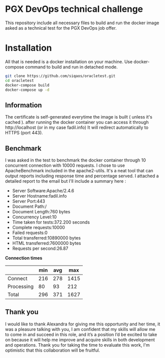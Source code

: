 # PGX DevOps technical challenge
This repository include all necessary files to build and run the docker image asked as a technical test for the PGX DevOps job offer.
# Installation
All that is needed is a docker installation on your machine.
Use docker-compose command to build and run in detached mode.
```bash
git clone https://github.com/siqaos/oracletest.git
cd oracletest
docker-compose build
docker-compose up -d
```
## Information
The certificate is self-generated everytime the image is built ( unless it's cached ).
after running the docker container you can access it through http://localhost (or in my case fadil.info)
It will redirect automatically to HTTPS (port 443).
## Benchmark
I was asked in the test to benchmark the docker container through 10 concurrent connection with 10000 requests.
I chose to use ApacheBenchmark included in the apache2-utils.
It's a neat tool that can output reports including response time and percentage served.
I attached a detailed report to the email but I'll include a summary here :

* Server Software:Apache/2.4.6 
* Server Hostname:fadil.info 
* Server Port:443 
* Document Path:/ 
* Document Length:760 bytes 
* Concurrency Level:10 
* Time taken for tests:372.200 seconds 
* Complete requests:10000 
* Failed requests:0
* Total transferred:10890000 bytes 
* HTML transferred:7600000 bytes 
* Requests per second:26.87


**Connection times**

||min | avg | max
|--|--|--|--|
|Connect|216|278 |1415
|Processing|80|93|212
|Total|296|371|1627

## Thank you
I would like to thank Alexandra for giving me this opportunity and her time, it was a pleasure talking with you,
I am confident that my skills will allow me to come in and succeed in this role, and it’s a position I’d be excited to take on because it will help me improve and acquire skills in both development and operations.
Thank you for taking the time to evaluate this work, I'm optimistic that this collaboration will be fruitful.


